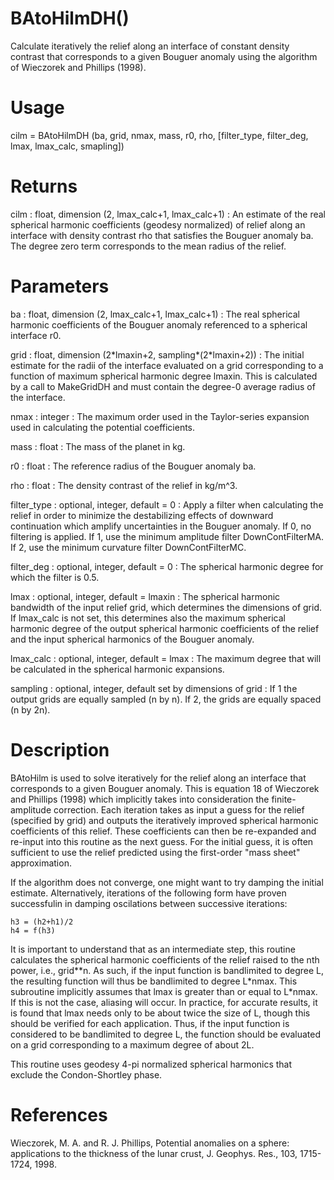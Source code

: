 # BAtoHilmDH()

Calculate iteratively the relief along an interface of constant density contrast that corresponds to a given Bouguer anomaly using the algorithm of Wieczorek and Phillips (1998).

# Usage

cilm = BAtoHilmDH (ba, grid, nmax, mass, r0, rho, [filter_type, filter_deg, lmax, lmax_calc, smapling])


# Returns

cilm : float, dimension (2, lmax_calc+1, lmax_calc+1)
:   An estimate of the real spherical harmonic coefficients (geodesy normalized) of relief along an interface with density contrast rho that satisfies the Bouguer anomaly ba. The degree zero term corresponds to the mean radius of the relief.

# Parameters

ba : float, dimension (2, lmax_calc+1, lmax_calc+1)
:   The real spherical harmonic coefficients of the Bouguer anomaly referenced to a spherical interface r0.

grid : float, dimension (2\*lmaxin+2, sampling\*(2\*lmaxin+2)) 
:   The initial estimate for the radii of the interface evaluated on a grid corresponding to a function of maximum spherical harmonic degree lmaxin. This is calculated by a call to MakeGridDH and must contain the degree-0 average radius of the interface.

nmax : integer
:   The maximum order used in the Taylor-series expansion used in calculating the potential coefficients.

mass : float
:   The mass of the planet in kg.

r0 : float
:   The reference radius of the Bouguer anomaly ba.

rho : float
:   The density contrast of the relief in kg/m^3.

filter_type : optional, integer, default = 0
:   Apply a filter when calculating the relief in order to minimize the destabilizing effects of downward continuation which amplify uncertainties in the Bouguer anomaly. If 0, no filtering is applied. If 1, use the minimum amplitude filter DownContFilterMA. If 2, use the minimum curvature filter DownContFilterMC.

filter_deg : optional, integer, default = 0
:   The spherical harmonic degree for which the filter is 0.5.

lmax : optional, integer, default = lmaxin
:   The spherical harmonic bandwidth of the input relief grid, which determines the dimensions of grid. If lmax_calc is not set, this determines also the maximum spherical harmonic degree of the output spherical harmonic coefficients of the relief and the input spherical harmonics of the Bouguer anomaly.

lmax_calc : optional, integer, default = lmax
:   The maximum degree that will be calculated in the spherical harmonic expansions.

sampling : optional, integer, default set by dimensions of grid
:   If 1 the output grids are equally sampled (n by n). If 2, the grids are equally spaced (n by 2n).

# Description

BAtoHilm is used to solve iteratively for the relief along an interface that corresponds to a given Bouguer anomaly. This is equation 18 of Wieczorek and Phillips (1998) which implicitly takes into consideration the finite-amplitude correction. Each iteration takes as input a guess for the relief (specified by grid) and outputs the iteratively improved spherical harmonic coefficients of this relief. These coefficients can then be re-expanded and re-input into this routine as the next guess. For the initial guess, it is often sufficient to use the relief predicted using the first-order "mass sheet" approximation.

If the algorithm does not converge, one might want to try damping the initial estimate. Alternatively, iterations of the following form have proven successfulin in damping oscilations between successive iterations:

`h3 = (h2+h1)/2`  
`h4 = f(h3)`  

It is important to understand that as an intermediate step, this routine calculates the spherical harmonic coefficients of the relief raised to the nth power, i.e., grid\*\*n. As such, if the input function is bandlimited to degree L, the resulting function will thus be bandlimited to degree L\*nmax. This subroutine implicitly assumes that lmax is greater than or equal to L\*nmax. If this is not the case, aliasing will occur. In practice, for accurate results, it is found that lmax needs only to be about twice the size of L, though this should be verified for each application. Thus, if the input function is considered to be bandlimited to degree L, the function should be evaluated on a grid corresponding to a maximum degree of about 2L.

This routine uses geodesy 4-pi normalized spherical harmonics that exclude the Condon-Shortley phase.

# References

Wieczorek, M. A. and R. J. Phillips, Potential anomalies on a sphere: applications to the thickness of the lunar crust, J. Geophys. Res., 103, 1715-1724, 1998.
